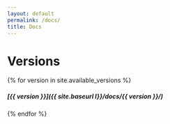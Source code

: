 ```yaml
---
layout: default
permalink: /docs/
title: Docs
---
```

# Versions

{% for version in site.available_versions %}
##### [{{ version }}]({{ site.baseurl l}}/docs/{{ version }}/)
{% endfor %}